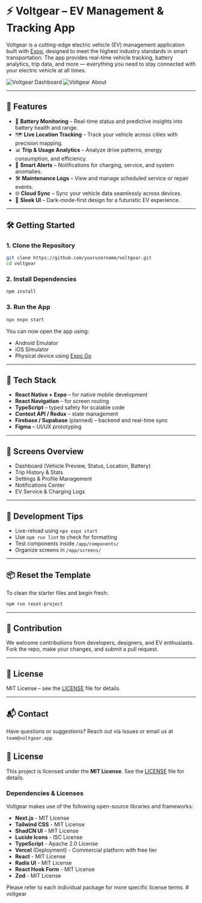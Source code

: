 
# ⚡ Voltgear – EV Management & Tracking App

Voltgear is a cutting-edge electric vehicle (EV) management application built with [Expo](https://expo.dev), designed to meet the highest industry standards in smart transportation. The app provides real-time vehicle tracking, battery analytics, trip data, and more — everything you need to stay connected with your electric vehicle at all times.

![Voltgear Dashboard](./74651e24-76bd-4fc9-9498-e790afefe96c.png)
![Voltgear About](./e3c64905-969e-4b07-ac34-5be46bc7a568.png)

---

## 🚀 Features

- 🔋 **Battery Monitoring** – Real-time status and predictive insights into battery health and range.
- 🗺️ **Live Location Tracking** – Track your vehicle across cities with precision mapping.
- 📊 **Trip & Usage Analytics** – Analyze drive patterns, energy consumption, and efficiency.
- 🔔 **Smart Alerts** – Notifications for charging, service, and system anomalies.
- 🛠️ **Maintenance Logs** – View and manage scheduled service or repair events.
- 🌐 **Cloud Sync** – Sync your vehicle data seamlessly across devices.
- 🎨 **Sleek UI** – Dark-mode-first design for a futuristic EV experience.

---

## 🛠️ Getting Started

### 1. Clone the Repository

```bash
git clone https://github.com/yourusername/voltgear.git
cd voltgear
```

### 2. Install Dependencies

```bash
npm install
```

### 3. Run the App

```bash
npx expo start
```

You can now open the app using:

- Android Emulator
- iOS Simulator
- Physical device using [Expo Go](https://expo.dev/go)

---

## 💼 Tech Stack

- **React Native + Expo** – for native mobile development
- **React Navigation** – for screen routing
- **TypeScript** – typed safety for scalable code
- **Context API / Redux** – state management
- **Firebase / Supabase** (planned) – backend and real-time sync
- **Figma** – UI/UX prototyping

---

## 📱 Screens Overview

- Dashboard (Vehicle Preview, Status, Location, Battery)
- Trip History & Stats
- Settings & Profile Management
- Notifications Center
- EV Service & Charging Logs

---

## 🧪 Development Tips

- Live-reload using `npx expo start`
- Use `npm run lint` to check for formatting
- Test components inside `/app/components/`
- Organize screens in `/app/screens/`

---

## 📦 Reset the Template

To clean the starter files and begin fresh:

```bash
npm run reset-project
```

---

## 🤝 Contribution

We welcome contributions from developers, designers, and EV enthusiasts. Fork the repo, make your changes, and submit a pull request.

---

## 📄 License

MIT License – see the [LICENSE](LICENSE) file for details.

---

## 📬 Contact

Have questions or suggestions? Reach out via Issues or email us at `team@voltgear.app`.


## 📄 License

This project is licensed under the **MIT License**. See the [LICENSE](LICENSE) file for details.

### Dependencies & Licenses

Voltgear makes use of the following open-source libraries and frameworks:

- **Next.js** - MIT License
- **Tailwind CSS** - MIT License
- **ShadCN UI** - MIT License
- **Lucide Icons** - ISC License
- **TypeScript** - Apache 2.0 License
- **Vercel** (Deployment) - Commercial platform with free tier
- **React** - MIT License
- **Radix UI** - MIT License
- **React Hook Form** - MIT License
- **Zod** - MIT License

Please refer to each individual package for more specific license terms.
#   v o l t g e a r  
 